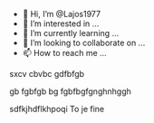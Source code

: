 - 👋 Hi, I’m @Lajos1977
- 👀 I’m interested in ...
- 🌱 I’m currently learning ...
- 💞️ I’m looking to collaborate on ...
- 📫 How to reach me ...

<!---
Lajos1977/Lajos1977 is a ✨ special ✨ repository because its `README.md` (this file) appears on your GitHub profile.
You can click the Preview link to take a look at your changes.
--->
sxcv cbvbc
gdfbfgb

gb
fgbfgb
bg
fgbfbgfgnghnhggh


sdfkjhdflkhpoqi
To je fine